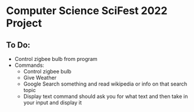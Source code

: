 # Computer Science SciFest 2022 Project

## To Do:
- Control zigbee bulb from program
- Commands:
  - Control zigbee bulb
  - Give Weather
  - Google Search something and read wikipedia or info on that search topic
  - Display text command should ask you for what text and then take in your input and display it
